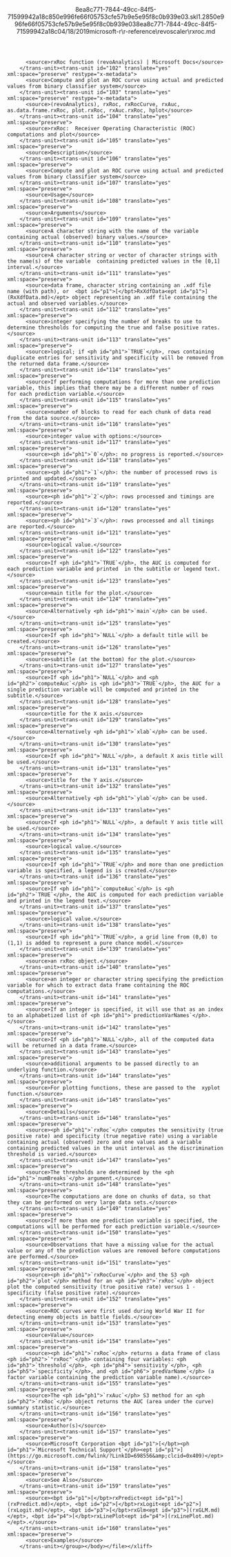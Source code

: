 <?xml version="1.0"?><xliff version="1.2" xmlns="urn:oasis:names:tc:xliff:document:1.2" xmlns:xsi="http://www.w3.org/2001/XMLSchema-instance" xsi:schemaLocation="urn:oasis:names:tc:xliff:document:1.2 xliff-core-1.2-transitional.xsd"><file datatype="xml" original="rxroc.md" source-language="en-US" target-language="en-US"><header><tool tool-id="mdxliff" tool-name="mdxliff" tool-version="1.0-d1654b2" tool-company="Microsoft" /><xliffext:skl_file_name xmlns:xliffext="urn:microsoft:content:schema:xliffextensions">8ea8c771-7844-49cc-84f5-71599942a18c850e996fe66f05753cfe57b9e5e95f8c0b939e03.skl</xliffext:skl_file_name><xliffext:version xmlns:xliffext="urn:microsoft:content:schema:xliffextensions">1.2</xliffext:version><xliffext:ms.openlocfilehash xmlns:xliffext="urn:microsoft:content:schema:xliffextensions">850e996fe66f05753cfe57b9e5e95f8c0b939e03</xliffext:ms.openlocfilehash><xliffext:ms.sourcegitcommit xmlns:xliffext="urn:microsoft:content:schema:xliffextensions">8ea8c771-7844-49cc-84f5-71599942a18c</xliffext:ms.sourcegitcommit><xliffext:ms.lasthandoff xmlns:xliffext="urn:microsoft:content:schema:xliffextensions">04/18/2019</xliffext:ms.lasthandoff><xliffext:ms.openlocfilepath xmlns:xliffext="urn:microsoft:content:schema:xliffextensions">microsoft-r\r-reference\revoscaler\rxroc.md</xliffext:ms.openlocfilepath></header><body><group id="content" extype="content"><trans-unit id="101" translate="yes" xml:space="preserve" restype="x-metadata">
          <source>rxRoc function (revoAnalytics) | Microsoft Docs</source>
        </trans-unit><trans-unit id="102" translate="yes" xml:space="preserve" restype="x-metadata">
          <source>Compute and plot an ROC curve using actual and predicted values from binary classifier system</source>
        </trans-unit><trans-unit id="103" translate="yes" xml:space="preserve" restype="x-metadata">
          <source>(revoAnalytics), rxRoc, rxRocCurve, rxAuc, as.data.frame.rxRoc, plot.rxRoc, rxAuc.rxRoc, hplot</source>
        </trans-unit><trans-unit id="104" translate="yes" xml:space="preserve">
          <source>rxRoc:  Receiver Operating Characteristic (ROC) computations and plot</source>
        </trans-unit><trans-unit id="105" translate="yes" xml:space="preserve">
          <source>Description</source>
        </trans-unit><trans-unit id="106" translate="yes" xml:space="preserve">
          <source>Compute and plot an ROC curve using actual and predicted values from binary classifier system</source>
        </trans-unit><trans-unit id="107" translate="yes" xml:space="preserve">
          <source>Usage</source>
        </trans-unit><trans-unit id="108" translate="yes" xml:space="preserve">
          <source>Arguments</source>
        </trans-unit><trans-unit id="109" translate="yes" xml:space="preserve">
          <source>A character string with the name of the variable containing actual (observed) binary values.</source>
        </trans-unit><trans-unit id="110" translate="yes" xml:space="preserve">
          <source>A character string or vector of character strings with the name(s) of the variable  containing predicted values in the [0,1] interval.</source>
        </trans-unit><trans-unit id="111" translate="yes" xml:space="preserve">
          <source>data frame, character string containing an .xdf file name (with path), or  <bpt id="p1">[</bpt>RxXdfData<ept id="p1">](RxXdfData.md)</ept> object representing an .xdf file containing the actual and observed variables.</source>
        </trans-unit><trans-unit id="112" translate="yes" xml:space="preserve">
          <source>integer specifying the number of breaks to use to determine thresholds for computing the true and false positive rates.</source>
        </trans-unit><trans-unit id="113" translate="yes" xml:space="preserve">
          <source>logical; if <ph id="ph1">`TRUE`</ph>, rows containing duplicate entries for sensitivity and specificity will be removed from the returned data frame.</source>
        </trans-unit><trans-unit id="114" translate="yes" xml:space="preserve">
          <source>If performing computations for more than one prediction variable, this implies that there may be a different number of rows for each prediction variable.</source>
        </trans-unit><trans-unit id="115" translate="yes" xml:space="preserve">
          <source>number of blocks to read for each chunk of data read from the data source.</source>
        </trans-unit><trans-unit id="116" translate="yes" xml:space="preserve">
          <source>integer value with options:</source>
        </trans-unit><trans-unit id="117" translate="yes" xml:space="preserve">
          <source><ph id="ph1">`0`</ph>: no progress is reported.</source>
        </trans-unit><trans-unit id="118" translate="yes" xml:space="preserve">
          <source><ph id="ph1">`1`</ph>: the number of processed rows is printed and updated.</source>
        </trans-unit><trans-unit id="119" translate="yes" xml:space="preserve">
          <source><ph id="ph1">`2`</ph>: rows processed and timings are reported.</source>
        </trans-unit><trans-unit id="120" translate="yes" xml:space="preserve">
          <source><ph id="ph1">`3`</ph>: rows processed and all timings are reported.</source>
        </trans-unit><trans-unit id="121" translate="yes" xml:space="preserve">
          <source>logical value.</source>
        </trans-unit><trans-unit id="122" translate="yes" xml:space="preserve">
          <source>If <ph id="ph1">`TRUE`</ph>, the AUC is computed for each prediction variable and printed  in the subtitle or legend text.</source>
        </trans-unit><trans-unit id="123" translate="yes" xml:space="preserve">
          <source>main title for the plot.</source>
        </trans-unit><trans-unit id="124" translate="yes" xml:space="preserve">
          <source>Alternatively <ph id="ph1">`main`</ph> can be used.</source>
        </trans-unit><trans-unit id="125" translate="yes" xml:space="preserve">
          <source>If <ph id="ph1">`NULL`</ph> a default title will be created.</source>
        </trans-unit><trans-unit id="126" translate="yes" xml:space="preserve">
          <source>subtitle (at the bottom) for the plot.</source>
        </trans-unit><trans-unit id="127" translate="yes" xml:space="preserve">
          <source>If <ph id="ph1">`NULL`</ph> and <ph id="ph2">`computeAuc`</ph> is <ph id="ph3">`TRUE`</ph>, the AUC for a single prediction variable will be computed and printed in the subtitle.</source>
        </trans-unit><trans-unit id="128" translate="yes" xml:space="preserve">
          <source>title for the X axis.</source>
        </trans-unit><trans-unit id="129" translate="yes" xml:space="preserve">
          <source>Alternatively <ph id="ph1">`xlab`</ph> can be used.</source>
        </trans-unit><trans-unit id="130" translate="yes" xml:space="preserve">
          <source>If <ph id="ph1">`NULL`</ph>, a default X axis title will be used.</source>
        </trans-unit><trans-unit id="131" translate="yes" xml:space="preserve">
          <source>title for the Y axis.</source>
        </trans-unit><trans-unit id="132" translate="yes" xml:space="preserve">
          <source>Alternatively <ph id="ph1">`ylab`</ph> can be used.</source>
        </trans-unit><trans-unit id="133" translate="yes" xml:space="preserve">
          <source>If <ph id="ph1">`NULL`</ph>, a default Y axis title will be used.</source>
        </trans-unit><trans-unit id="134" translate="yes" xml:space="preserve">
          <source>logical value.</source>
        </trans-unit><trans-unit id="135" translate="yes" xml:space="preserve">
          <source>If <ph id="ph1">`TRUE`</ph> and more than one prediction variable is specified, a legend is is created.</source>
        </trans-unit><trans-unit id="136" translate="yes" xml:space="preserve">
          <source>If <ph id="ph1">`computeAuc`</ph> is <ph id="ph2">`TRUE`</ph>, the AUC is computed for each prediction variable and printed in the legend text.</source>
        </trans-unit><trans-unit id="137" translate="yes" xml:space="preserve">
          <source>logical value.</source>
        </trans-unit><trans-unit id="138" translate="yes" xml:space="preserve">
          <source>If <ph id="ph1">`TRUE`</ph>, a grid line from (0,0) to (1,1) is added to represent a pure chance model.</source>
        </trans-unit><trans-unit id="139" translate="yes" xml:space="preserve">
          <source>an rxRoc object.</source>
        </trans-unit><trans-unit id="140" translate="yes" xml:space="preserve">
          <source>an integer or character string specifying the prediction variable for which to extract data frame containing the ROC computations.</source>
        </trans-unit><trans-unit id="141" translate="yes" xml:space="preserve">
          <source>If an integer is specified, it will use that as an index to an alphabetized list of <ph id="ph1">`predictionVarNames`</ph>.</source>
        </trans-unit><trans-unit id="142" translate="yes" xml:space="preserve">
          <source>If <ph id="ph1">`NULL`</ph>, all of the computed data will be returned in a data frame.</source>
        </trans-unit><trans-unit id="143" translate="yes" xml:space="preserve">
          <source>additional arguments to be passed directly to an underlying function.</source>
        </trans-unit><trans-unit id="144" translate="yes" xml:space="preserve">
          <source>For plotting functions, these are passed to the  xyplot function.</source>
        </trans-unit><trans-unit id="145" translate="yes" xml:space="preserve">
          <source>Details</source>
        </trans-unit><trans-unit id="146" translate="yes" xml:space="preserve">
          <source><ph id="ph1">`rxRoc`</ph> computes the sensitivity (true positive rate) and specificity (true negative rate) using a variable containing actual (observed) zero and one values and a variable containing predicted values in the unit interval as the discrimination threshold is varied.</source>
        </trans-unit><trans-unit id="147" translate="yes" xml:space="preserve">
          <source>The thresholds are determined by the <ph id="ph1">`numBreaks`</ph> argument.</source>
        </trans-unit><trans-unit id="148" translate="yes" xml:space="preserve">
          <source>The computations are done on chunks of data, so that they can be performed on very large data sets.</source>
        </trans-unit><trans-unit id="149" translate="yes" xml:space="preserve">
          <source>If more than one prediction variable is specified, the computations will be performed for each prediction variable.</source>
        </trans-unit><trans-unit id="150" translate="yes" xml:space="preserve">
          <source>Observations that have a missing value for the actual value or any of the prediction values are removed before computations are performed.</source>
        </trans-unit><trans-unit id="151" translate="yes" xml:space="preserve">
          <source><ph id="ph1">`rxRocCurve`</ph> and the S3 <ph id="ph2">`plot`</ph> method for an <ph id="ph3">`rxRoc`</ph> object plot the computed sensitivity (true positive rate) versus 1 - specificity (false positive rate).</source>
        </trans-unit><trans-unit id="152" translate="yes" xml:space="preserve">
          <source>ROC curves were first used during World War II for detecting enemy objects in battle fields.</source>
        </trans-unit><trans-unit id="153" translate="yes" xml:space="preserve">
          <source>Value</source>
        </trans-unit><trans-unit id="154" translate="yes" xml:space="preserve">
          <source><ph id="ph1">`rxRoc`</ph> returns a data frame of class <ph id="ph2">`"rxRoc"`</ph> containing four variables: <ph id="ph3">`threshold`</ph>, <ph id="ph4">`sensitivity`</ph>, <ph id="ph5">`specificity`</ph>, and <ph id="ph6">`predVarName`</ph> (a factor variable containing the prediction variable name).</source>
        </trans-unit><trans-unit id="155" translate="yes" xml:space="preserve">
          <source>The <ph id="ph1">`rxAuc`</ph> S3 method for an <ph id="ph2">`rxRoc`</ph> object returns the AUC (area under the curve) summary statistic.</source>
        </trans-unit><trans-unit id="156" translate="yes" xml:space="preserve">
          <source>Author(s)</source>
        </trans-unit><trans-unit id="157" translate="yes" xml:space="preserve">
          <source>Microsoft Corporation <bpt id="p1">[</bpt><ph id="ph1">`Microsoft Technical Support`</ph><ept id="p1">](https://go.microsoft.com/fwlink/?LinkID=698556&amp;clcid=0x409)</ept></source>
        </trans-unit><trans-unit id="158" translate="yes" xml:space="preserve">
          <source>See Also</source>
        </trans-unit><trans-unit id="159" translate="yes" xml:space="preserve">
          <source><bpt id="p1">[</bpt>rxPredict<ept id="p1">](rxPredict.md)</ept>, <bpt id="p2">[</bpt>rxLogit<ept id="p2">](rxLogit.md)</ept>, <bpt id="p3">[</bpt>rxGlm<ept id="p3">](rxGLM.md)</ept>, <bpt id="p4">[</bpt>rxLinePlot<ept id="p4">](rxLinePlot.md)</ept>.</source>
        </trans-unit><trans-unit id="160" translate="yes" xml:space="preserve">
          <source>Examples</source>
        </trans-unit></group></body></file></xliff>